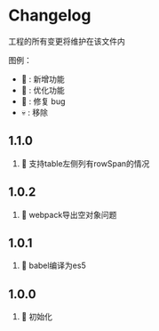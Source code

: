 #  Changelog
工程的所有变更将维护在该文件内

图例：

* 🚩 : 新增功能
* 💄 : 优化功能
* 🐞 : 修复 bug
* 💀 : 移除

## 1.1.0
1. 🚩 支持table左侧列有rowSpan的情况

## 1.0.2
1. 🐞 webpack导出空对象问题

## 1.0.1
1. 💄 babel编译为es5

## 1.0.0
1. 🚩 初始化
